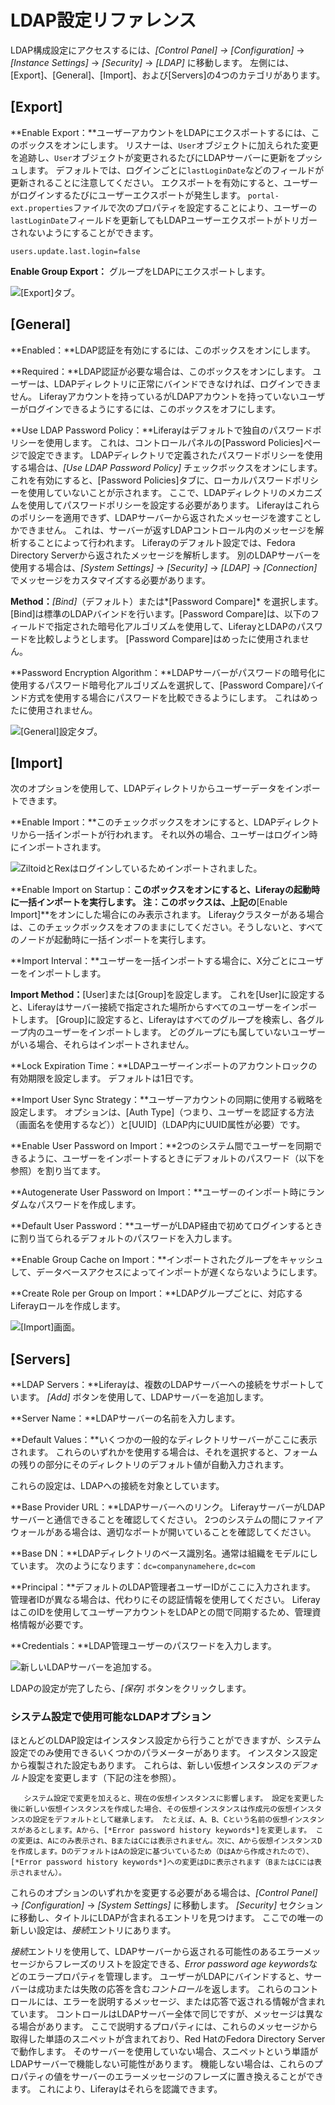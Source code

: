 # LDAP設定リファレンス

LDAP構成設定にアクセスするには、*[Control Panel] → [Configuration]* → *[Instance Settings]* → *[Security]* → *[LDAP]* に移動します。 左側には、[Export]、[General]、[Import]、および[Servers]の4つのカテゴリがあります。

## [Export]

**Enable Export：**ユーザーアカウントをLDAPにエクスポートするには、このボックスをオンにします。 リスナーは、`User`オブジェクトに加えられた変更を追跡し、`User`オブジェクトが変更されるたびにLDAPサーバーに更新をプッシュします。 デフォルトでは、ログインごとに`lastLoginDate`などのフィールドが更新されることに注意してください。 エクスポートを有効にすると、ユーザーがログインするたびにユーザーエクスポートが発生します。 `portal-ext.properties`ファイルで次のプロパティを設定することにより、ユーザーの`lastLoginDate`フィールドを更新してもLDAPユーザーエクスポートがトリガーされないようにすることができます。

``` properties
users.update.last.login=false
```

**Enable Group Export：** グループをLDAPにエクスポートします。

![[Export]タブ。](./ldap-configuration-reference/images/01.png)

## [General]

**Enabled：**LDAP認証を有効にするには、このボックスをオンにします。

**Required：**LDAP認証が必要な場合は、このボックスをオンにします。 ユーザーは、LDAPディレクトリに正常にバインドできなければ、ログインできません。 Liferayアカウントを持っているがLDAPアカウントを持っていないユーザーがログインできるようにするには、このボックスをオフにします。

**Use LDAP Password Policy：**Liferayはデフォルトで独自のパスワードポリシーを使用します。 これは、コントロールパネルの[Password Policies]ページで設定できます。 LDAPディレクトリで定義されたパスワードポリシーを使用する場合は、*[Use LDAP Password Policy]* チェックボックスをオンにします。 これを有効にすると、[Password Policies]タブに、ローカルパスワードポリシーを使用していないことが示されます。 ここで、LDAPディレクトリのメカニズムを使用してパスワードポリシーを設定する必要があります。 Liferayはこれらのポリシーを適用できず、LDAPサーバーから返されたメッセージを渡すことしかできません。 これは、サーバーが返すLDAPコントロール内のメッセージを解析することによって行われます。 Liferayのデフォルト設定では、Fedora Directory Serverから返されたメッセージを解析します。 別のLDAPサーバーを使用する場合は、*[System Settings]* → *[Security]* → *[LDAP]* → *[Connection]* でメッセージをカスタマイズする必要があります。

**Method：***[Bind]*（デフォルト）または*[Password Compare]* を選択します。 [Bind]は標準のLDAPバインドを行います。[Password Compare]は、以下のフィールドで指定された暗号化アルゴリズムを使用して、LiferayとLDAPのパスワードを比較しようとします。 [Password Compare]はめったに使用されません。

**Password Encryption Algorithm：**LDAPサーバーがパスワードの暗号化に使用するパスワード暗号化アルゴリズムを選択して、[Password Compare]バインド方式を使用する場合にパスワードを比較できるようにします。 これはめったに使用されません。

![[General]設定タブ。](./ldap-configuration-reference/images/02.png)

## [Import]

次のオプションを使用して、LDAPディレクトリからユーザーデータをインポートできます。

**Enable Import：**このチェックボックスをオンにすると、LDAPディレクトリから一括インポートが行われます。 それ以外の場合、ユーザーはログイン時にインポートされます。

![ZiltoidとRexはログインしているためインポートされました。](./ldap-configuration-reference/images/03.png)

**Enable Import on Startup：**このボックスをオンにすると、Liferayの起動時に一括インポートを実行します。 注：このボックスは、上記の**[Enable Import]**をオンにした場合にのみ表示されます。 Liferayクラスターがある場合は、このチェックボックスをオフのままにしてください。そうしないと、すべてのノードが起動時に一括インポートを実行します。

**Import Interval：**ユーザーを一括インポートする場合に、X分ごとにユーザーをインポートします。

**Import Method：**[User]または[Group]を設定します。 これを[User]に設定すると、Liferayはサーバー接続で指定された場所からすべてのユーザーをインポートします。 [Group]に設定すると、Liferayはすべてのグループを検索し、各グループ内のユーザーをインポートします。 どのグループにも属していないユーザーがいる場合、それらはインポートされません。

**Lock Expiration Time：**LDAPユーザーインポートのアカウントロックの有効期限を設定します。 デフォルトは1日です。

**Import User Sync Strategy：**ユーザーアカウントの同期に使用する戦略を設定します。 オプションは、[Auth Type]（つまり、ユーザーを認証する方法（画面名を使用するなど））と[UUID]（LDAP内にUUID属性が必要）です。

**Enable User Password on Import：**2つのシステム間でユーザーを同期できるように、ユーザーをインポートするときにデフォルトのパスワード（以下を参照）を割り当てます。

**Autogenerate User Password on Import：**ユーザーのインポート時にランダムなパスワードを作成します。

**Default User Password：**ユーザーがLDAP経由で初めてログインするときに割り当てられるデフォルトのパスワードを入力します。

**Enable Group Cache on Import：**インポートされたグループをキャッシュして、データベースアクセスによってインポートが遅くならないようにします。

**Create Role per Group on Import：**LDAPグループごとに、対応するLiferayロールを作成します。

![[Import]画面。](./ldap-configuration-reference/images/04.png)

## [Servers]

**LDAP Servers：**Liferayは、複数のLDAPサーバーへの接続をサポートしています。 *[Add]* ボタンを使用して、LDAPサーバーを追加します。

**Server Name：**LDAPサーバーの名前を入力します。

**Default Values：**いくつかの一般的なディレクトリサーバーがここに表示されます。 これらのいずれかを使用する場合は、それを選択すると、フォームの残りの部分にそのディレクトリのデフォルト値が自動入力されます。

これらの設定は、LDAPへの接続を対象としています。

**Base Provider URL：**LDAPサーバーへのリンク。 LiferayサーバーがLDAPサーバーと通信できることを確認してください。 2つのシステムの間にファイアウォールがある場合は、適切なポートが開いていることを確認してください。

**Base DN：**LDAPディレクトリのベース識別名。通常は組織をモデルにしています。 次のようになります：`dc=companynamehere,dc=com`

**Principal：**デフォルトのLDAP管理者ユーザーIDがここに入力されます。 管理者IDが異なる場合は、代わりにその認証情報を使用してください。 LiferayはこのIDを使用してユーザーアカウントをLDAPとの間で同期するため、管理資格情報が必要です。

**Credentials：**LDAP管理ユーザーのパスワードを入力します。

![新しいLDAPサーバーを追加する。](./ldap-configuration-reference/images/05.png)

LDAPの設定が完了したら、*[保存]* ボタンをクリックします。

### システム設定で使用可能なLDAPオプション

ほとんどのLDAP設定はインスタンス設定から行うことができますが、システム設定でのみ使用できるいくつかのパラメーターがあります。 インスタンス設定から複製された設定もあります。 これらは、新しい仮想インスタンスの*デフォルト*設定を変更します（下記の注を参照）。

``` note::
   システム設定で変更を加えると、現在の仮想インスタンスに影響します。 設定を変更した後に新しい仮想インスタンスを作成した場合、その仮想インスタンスは作成元の仮想インスタンスの設定をデフォルトとして継承します。 たとえば、A、B、Cという名前の仮想インスタンスがあるとします。Aから、[*Error password history keywords*]を変更します。 この変更は、Aにのみ表示され、BまたはCには表示されません。次に、Aから仮想インスタンスDを作成します。DのデフォルトはAの設定に基づいているため（DはAから作成されたので）、[*Error password history keywords*]への変更はDに表示されます（BまたはCには表示されません）。
```

これらのオプションのいずれかを変更する必要がある場合は、*[Control Panel]* → *[Configuration]* → *[System Settings]* に移動します。 *[Security]* セクションに移動し、タイトルにLDAPが含まれるエントリを見つけます。 ここでの唯一の新しい設定は、*接続*エントリにあります。

*接続*エントリを使用して、LDAPサーバーから返される可能性のあるエラーメッセージからフレーズのリストを設定できる、*Error password age keywords*などのエラープロパティを管理します。 ユーザーがLDAPにバインドすると、サーバーは成功または失敗の応答を含む*コントロール*を返します。 これらのコントロールには、エラーを説明するメッセージ、または応答で返される情報が含まれています。 コントロールはLDAPサーバー全体で同じですが、メッセージは異なる場合があります。 ここで説明するプロパティには、これらのメッセージから取得した単語のスニペットが含まれており、Red HatのFedora Directory Serverで動作します。 そのサーバーを使用していない場合、スニペットという単語がLDAPサーバーで機能しない可能性があります。 機能しない場合は、これらのプロパティの値をサーバーのエラーメッセージのフレーズに置き換えることができます。 これにより、Liferayはそれらを認識できます。
